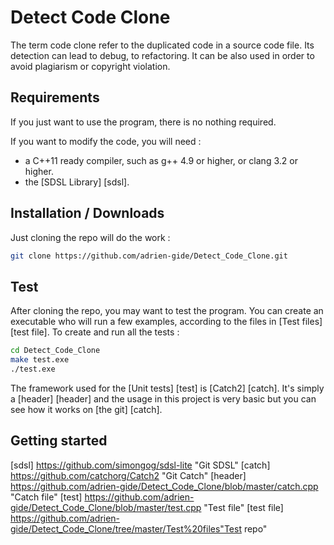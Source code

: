 # Detect Code Clone
The term code clone refer to the duplicated code in a source code file. Its detection can lead to debug, to refactoring. It can be also used in order to avoid plagiarism or copyright violation.

## Requirements

If you just want to use the program, there is no nothing required.

If you want to modify the code, you will need : 
* a C++11 ready compiler, such as g++ 4.9 or higher, or clang 3.2 or higher.
* the [SDSL Library] [sdsl].

## Installation / Downloads

Just cloning the repo will do the work : 
```sh
git clone https://github.com/adrien-gide/Detect_Code_Clone.git
```
## Test

After cloning the repo, you may want to test the program. You can create an executable who will run a few examples, according to the files in [Test files] [test file].
To create and run all the tests : 
```sh
cd Detect_Code_Clone
make test.exe
./test.exe
```
The framework used for the [Unit tests] [test] is [Catch2] [catch]. It's simply a [header] [header] and the usage in this project is very basic but you can see how it works on [the git] [catch].

## Getting started

[sdsl] https://github.com/simongog/sdsl-lite "Git SDSL"
[catch] https://github.com/catchorg/Catch2 "Git Catch"
[header] https://github.com/adrien-gide/Detect_Code_Clone/blob/master/catch.cpp "Catch file"
[test] https://github.com/adrien-gide/Detect_Code_Clone/blob/master/test.cpp "Test file"
[test file] https://github.com/adrien-gide/Detect_Code_Clone/tree/master/Test%20files"Test repo"
